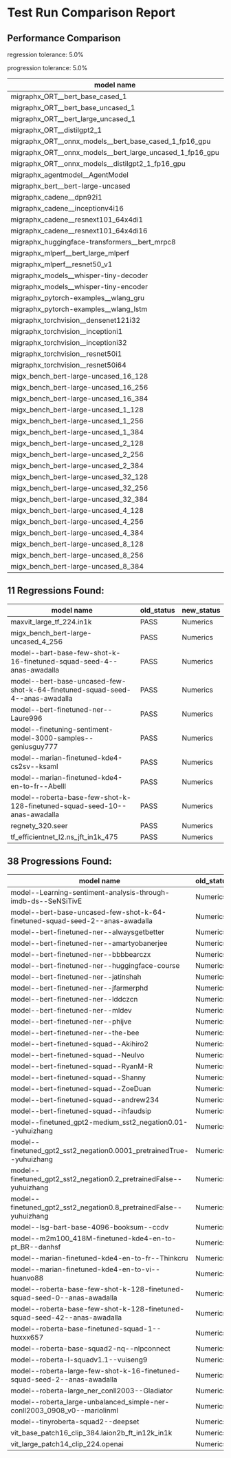 # Test Run Comparison Report

## Performance Comparison

regression tolerance: 5.0%

progression tolerance: 5.0%

|model name|exit_status|analysis|old_time_ms|new_time_ms|change_ms|percent_change|
|---|---|---|---|---|---|---|
|migraphx_ORT__bert_base_cased_1|PASS|within tol|106.9966|109.2027|2.2061|2.06%|
|migraphx_ORT__bert_base_uncased_1|PASS|within tol|108.3312|110.2992|1.968|1.82%|
|migraphx_ORT__bert_large_uncased_1|PASS|within tol|458.2663|461.063|2.7968|0.61%|
|migraphx_ORT__distilgpt2_1|PASS|within tol|60.0962|59.754|-0.3421|-0.57%|
|migraphx_ORT__onnx_models__bert_base_cased_1_fp16_gpu|Numerics|within tol|61.4061|61.5021|0.096|0.16%|
|migraphx_ORT__onnx_models__bert_large_uncased_1_fp16_gpu|Numerics|within tol|240.8885|241.5692|0.6807|0.28%|
|migraphx_ORT__onnx_models__distilgpt2_1_fp16_gpu|Numerics|within tol|35.617|33.9886|-1.6283|-4.57%|
|migraphx_agentmodel__AgentModel|Numerics|within tol|2.178|2.1662|-0.0118|-0.54%|
|migraphx_bert__bert-large-uncased|PASS|within tol|19.402|18.8855|-0.5165|-2.66%|
|migraphx_cadene__dpn92i1|PASS|within tol|5.0366|5.0892|0.0526|1.05%|
|migraphx_cadene__inceptionv4i16|PASS|within tol|29.2359|29.2181|-0.0178|-0.06%|
|migraphx_cadene__resnext101_64x4di1|PASS|within tol|6.5973|6.613|0.0157|0.24%|
|migraphx_cadene__resnext101_64x4di16|PASS|within tol|29.9669|29.803|-0.1639|-0.55%|
|migraphx_huggingface-transformers__bert_mrpc8|PASS|within tol|7.1167|7.0822|-0.0345|-0.48%|
|migraphx_mlperf__bert_large_mlperf|Numerics|within tol|26.4311|27.4498|1.0187|3.85%|
|migraphx_mlperf__resnet50_v1|PASS|within tol|4.8247|4.7275|-0.0972|-2.02%|
|migraphx_models__whisper-tiny-decoder|PASS|progression|46.3026|43.6103|-2.6923|-5.81%|
|migraphx_models__whisper-tiny-encoder|Numerics|progression|48.5011|46.0756|-2.4254|-5.0%|
|migraphx_pytorch-examples__wlang_gru|PASS|within tol|19.031|18.6358|-0.3952|-2.08%|
|migraphx_pytorch-examples__wlang_lstm|PASS|within tol|8.2104|8.3571|0.1466|1.79%|
|migraphx_torchvision__densenet121i32|PASS|within tol|18.1035|18.1152|0.0117|0.06%|
|migraphx_torchvision__inceptioni1|PASS|within tol|4.9123|4.8886|-0.0237|-0.48%|
|migraphx_torchvision__inceptioni32|PASS|within tol|28.11|27.9651|-0.1449|-0.52%|
|migraphx_torchvision__resnet50i1|PASS|within tol|3.5736|3.5536|-0.02|-0.56%|
|migraphx_torchvision__resnet50i64|PASS|within tol|20.7298|20.5909|-0.1389|-0.67%|
|migx_bench_bert-large-uncased_16_128|PASS|within tol|32.2106|32.2621|0.0515|0.16%|
|migx_bench_bert-large-uncased_16_256|PASS|within tol|53.4772|53.336|-0.1412|-0.26%|
|migx_bench_bert-large-uncased_16_384|PASS|within tol|70.8668|69.7634|-1.1034|-1.56%|
|migx_bench_bert-large-uncased_1_128|PASS|within tol|12.1063|12.243|0.1367|1.13%|
|migx_bench_bert-large-uncased_1_256|PASS|within tol|12.4914|12.4383|-0.0531|-0.42%|
|migx_bench_bert-large-uncased_1_384|PASS|within tol|19.332|19.2602|-0.0718|-0.37%|
|migx_bench_bert-large-uncased_2_128|PASS|within tol|12.8593|13.0848|0.2254|1.75%|
|migx_bench_bert-large-uncased_2_256|PASS|regression|13.7821|23.5943|9.8121|71.19%|
|migx_bench_bert-large-uncased_2_384|PASS|within tol|20.6222|20.8726|0.2504|1.21%|
|migx_bench_bert-large-uncased_32_128|PASS|within tol|66.0849|65.9678|-0.1171|-0.18%|
|migx_bench_bert-large-uncased_32_256|PASS|within tol|97.6741|97.8964|0.2223|0.23%|
|migx_bench_bert-large-uncased_32_384|PASS|within tol|137.4404|137.8711|0.4306|0.31%|
|migx_bench_bert-large-uncased_4_128|PASS|within tol|14.436|14.4688|0.0329|0.23%|
|migx_bench_bert-large-uncased_4_256|Numerics|within tol|16.7463|16.4846|-0.2618|-1.56%|
|migx_bench_bert-large-uncased_4_384|PASS|within tol|25.1369|25.0458|-0.0911|-0.36%|
|migx_bench_bert-large-uncased_8_128|PASS|progression|32.8056|19.0482|-13.7573|-41.94%|
|migx_bench_bert-large-uncased_8_256|PASS|within tol|26.695|26.5329|-0.1622|-0.61%|
|migx_bench_bert-large-uncased_8_384|PASS|within tol|38.9152|39.1381|0.2229|0.57%|

## 11 Regressions Found:

|model name|old_status|new_status|
|---|---|---|
|maxvit_large_tf_224.in1k|PASS|Numerics|
|migx_bench_bert-large-uncased_4_256|PASS|Numerics|
|model--bart-base-few-shot-k-16-finetuned-squad-seed-4--anas-awadalla|PASS|Numerics|
|model--bert-base-uncased-few-shot-k-64-finetuned-squad-seed-4--anas-awadalla|PASS|Numerics|
|model--bert-finetuned-ner--Laure996|PASS|Numerics|
|model--finetuning-sentiment-model-3000-samples--geniusguy777|PASS|Numerics|
|model--marian-finetuned-kde4-cs2sv--ksaml|PASS|Numerics|
|model--marian-finetuned-kde4-en-to-fr--Abelll|PASS|Numerics|
|model--roberta-base-few-shot-k-128-finetuned-squad-seed-10--anas-awadalla|PASS|Numerics|
|regnety_320.seer|PASS|Numerics|
|tf_efficientnet_l2.ns_jft_in1k_475|PASS|Numerics|

## 38 Progressions Found:

|model name|old_status|new_status|
|---|---|---|
|model--Learning-sentiment-analysis-through-imdb-ds--SeNSiTivE|Numerics|PASS|
|model--bert-base-uncased-few-shot-k-64-finetuned-squad-seed-2--anas-awadalla|Numerics|PASS|
|model--bert-finetuned-ner--alwaysgetbetter|Numerics|PASS|
|model--bert-finetuned-ner--amartyobanerjee|Numerics|PASS|
|model--bert-finetuned-ner--bbbbearczx|Numerics|PASS|
|model--bert-finetuned-ner--huggingface-course|Numerics|PASS|
|model--bert-finetuned-ner--jatinshah|Numerics|PASS|
|model--bert-finetuned-ner--jfarmerphd|Numerics|PASS|
|model--bert-finetuned-ner--lddczcn|Numerics|PASS|
|model--bert-finetuned-ner--mldev|Numerics|PASS|
|model--bert-finetuned-ner--phijve|Numerics|PASS|
|model--bert-finetuned-ner--the-bee|Numerics|PASS|
|model--bert-finetuned-squad--Akihiro2|Numerics|PASS|
|model--bert-finetuned-squad--Neulvo|Numerics|PASS|
|model--bert-finetuned-squad--RyanM-R|Numerics|PASS|
|model--bert-finetuned-squad--Shanny|Numerics|PASS|
|model--bert-finetuned-squad--ZoeDuan|Numerics|PASS|
|model--bert-finetuned-squad--andrew234|Numerics|PASS|
|model--bert-finetuned-squad--ihfaudsip|Numerics|PASS|
|model--finetuned_gpt2-medium_sst2_negation0.01--yuhuizhang|Numerics|PASS|
|model--finetuned_gpt2_sst2_negation0.0001_pretrainedTrue--yuhuizhang|Numerics|PASS|
|model--finetuned_gpt2_sst2_negation0.2_pretrainedFalse--yuhuizhang|Numerics|PASS|
|model--finetuned_gpt2_sst2_negation0.8_pretrainedFalse--yuhuizhang|Numerics|PASS|
|model--lsg-bart-base-4096-booksum--ccdv|Numerics|PASS|
|model--m2m100_418M-finetuned-kde4-en-to-pt_BR--danhsf|Numerics|PASS|
|model--marian-finetuned-kde4-en-to-fr--Thinkcru|Numerics|PASS|
|model--marian-finetuned-kde4-en-to-vi--huanvo88|Numerics|PASS|
|model--roberta-base-few-shot-k-128-finetuned-squad-seed-0--anas-awadalla|Numerics|PASS|
|model--roberta-base-few-shot-k-128-finetuned-squad-seed-42--anas-awadalla|Numerics|PASS|
|model--roberta-base-finetuned-squad-1--huxxx657|Numerics|PASS|
|model--roberta-base-squad2-nq--nlpconnect|Numerics|PASS|
|model--roberta-l-squadv1.1--vuiseng9|Numerics|PASS|
|model--roberta-large-few-shot-k-16-finetuned-squad-seed-2--anas-awadalla|Numerics|PASS|
|model--roberta-large_ner_conll2003--Gladiator|Numerics|PASS|
|model--roberta_large-unbalanced_simple-ner-conll2003_0908_v0--mariolinml|Numerics|PASS|
|model--tinyroberta-squad2--deepset|Numerics|PASS|
|vit_base_patch16_clip_384.laion2b_ft_in12k_in1k|Numerics|PASS|
|vit_large_patch14_clip_224.openai|Numerics|PASS|

